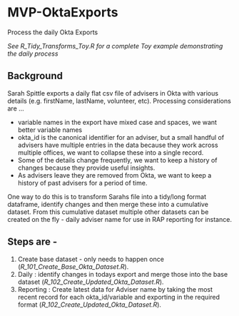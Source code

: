 # MVP-OktaExports
Process the daily Okta Exports

*See R_Tidy_Transforms_Toy.R for a complete Toy example demonstrating the daily process*

## Background
Sarah Spittle exports a daily flat csv file of advisers in Okta with various details (e.g. firstName, lastName, volunteer, etc). Processing considerations are ...
- variable names in the export have mixed case and spaces, we want better variable names
- okta_id is the canonical identifier for an adviser, but a small handful of advisers have multiple entries in the data because they work across multiple offices, we want to collapse these into a single record.
- Some of the details change frequently, we want to keep a history of changes because they provide useful insights.
- As advisers leave they are removed from Okta, we want to keep a history of past advisers for a period of time.

One way to do this is to transform Sarahs file into a tidy/long format dataframe, identify changes and then merge these into a cumulative dataset. From this cumulative dataset multiple other datasets can be created on the fly - daily adviser name for use in RAP reporting for instance.

## Steps are -

1. Create base dataset - only needs to happen once (*R_101_Create_Base_Okta_Dataset.R*).
2. Daily : identify changes in todays export and merge those into the base dataset (*R_102_Create_Updated_Okta_Dataset.R*). 
3. Reporting : Create latest data for Adviser name by taking the most recent record for each okta_id/variable and exporting in the required format (*R_102_Create_Updated_Okta_Dataset.R*).
